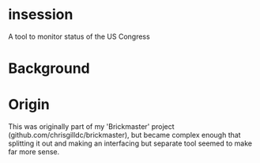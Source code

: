 # insession
A tool to monitor status of the US Congress

# Background

# Origin
This was originally part of my 'Brickmaster' project (github.com/chrisgilldc/brickmaster), but became complex enough that splitting it out and making an interfacing but separate tool seemed to make far more sense.

